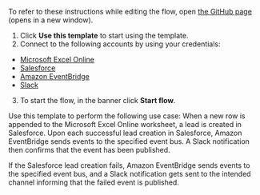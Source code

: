 To refer to these instructions while editing the flow, open [the GitHub page](https://github.com/ot4i/app-connect-templates/blob/main/resources/markdown/Amazon%20EventBridge%20sends%20events%20when%20a%20Salesforce%20lead%20is%20successfully%20created%20or%20when%20a%20Salesforce%20lead%20creation%20fails_instructions.md) (opens in a new window).

1.	Click **Use this template** to start using the template.
2.	Connect to the following accounts by using your credentials:
   - [Microsoft Excel Online](https://ibm.biz/acmsexcel)
   - [Salesforce](https://ibm.biz/ach2salesforce)
   - [Amazon EventBridge](https://ibm.biz/acamazoneventbridge)
   - [Slack](https://ibm.biz/acslack)
3.	To start the flow, in the banner click **Start flow**.

Use this template to perform the following use case: When a new row is appended to the Microsoft Excel Online worksheet, a lead is created in Salesforce.
Upon each successful lead creation in Salesforce, Amazon EventBridge sends events to the specified event bus. 
A Slack notification then confirms that the event has been published. 

If the Salesforce lead creation fails, Amazon EventBridge sends events to the specified event bus, and a Slack notification gets sent to the intended channel informing that the failed event is published.
